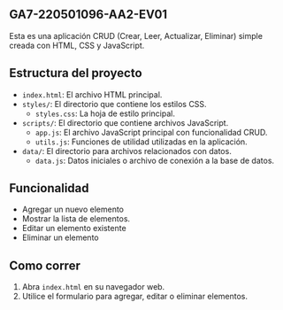 ## GA7-220501096-AA2-EV01

Esta es una aplicación CRUD (Crear, Leer, Actualizar, Eliminar) simple creada con HTML, CSS y JavaScript.

## Estructura del proyecto

- `index.html`: El archivo HTML principal.
- `styles/`: El directorio que contiene los estilos CSS.
  - `styles.css`: La hoja de estilo principal.
- `scripts/`: El directorio que contiene archivos JavaScript.
  - `app.js`: El archivo JavaScript principal con funcionalidad CRUD.
  - `utils.js`: Funciones de utilidad utilizadas en la aplicación.
- `data/`: El directorio para archivos relacionados con datos.
  - `data.js`: Datos iniciales o archivo de conexión a la base de datos.

## Funcionalidad

- Agregar un nuevo elemento
- Mostrar la lista de elementos.
- Editar un elemento existente
- Eliminar un elemento

## Como correr

1. Abra `index.html` en su navegador web.
2. Utilice el formulario para agregar, editar o eliminar elementos.
